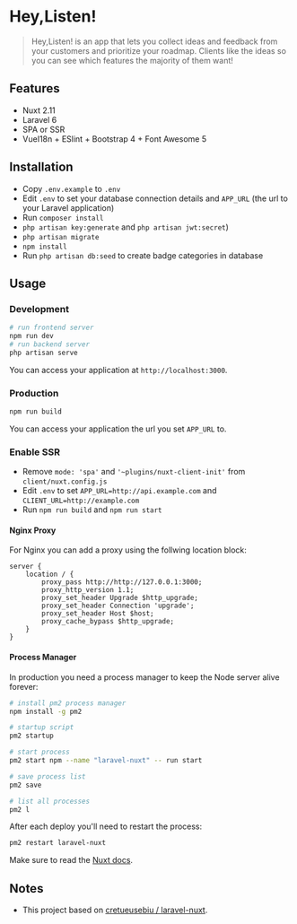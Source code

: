 # Hey,Listen!

> Hey,Listen! is an app that lets you collect ideas and feedback from your customers and prioritize your roadmap. Clients like the ideas so you can see which features the majority of them want!


## Features

- Nuxt 2.11
- Laravel 6
- SPA or SSR
- VueI18n + ESlint + Bootstrap 4 + Font Awesome 5

## Installation
- Copy `.env.example` to `.env`
- Edit `.env` to set your database connection details and `APP_URL` (the url to your Laravel application)
- Run `composer install`
- `php artisan key:generate` and `php artisan jwt:secret`)
- `php artisan migrate`
- `npm install`
- Run `php artisan db:seed` to create badge categories in database

## Usage

### Development

```bash
# run frontend server
npm run dev
# run backend server
php artisan serve
```

You can access your application at `http://localhost:3000`.

### Production

```bash
npm run build
```

You can access your application the url you set `APP_URL` to.

### Enable SSR

- Remove `mode: 'spa'` and `'~plugins/nuxt-client-init'` from `client/nuxt.config.js`
- Edit `.env` to set `APP_URL=http://api.example.com` and `CLIENT_URL=http://example.com`
- Run `npm run build` and `npm run start`

#### Nginx Proxy

For Nginx you can add a proxy using the follwing location block:

```
server {
    location / {
        proxy_pass http://http://127.0.0.1:3000;
        proxy_http_version 1.1;
        proxy_set_header Upgrade $http_upgrade;
        proxy_set_header Connection 'upgrade';
        proxy_set_header Host $host;
        proxy_cache_bypass $http_upgrade;
    }
}
```

#### Process Manager

In production you need a process manager to keep the Node server alive forever:

```bash
# install pm2 process manager
npm install -g pm2

# startup script
pm2 startup

# start process
pm2 start npm --name "laravel-nuxt" -- run start

# save process list
pm2 save

# list all processes
pm2 l
```

After each deploy you'll need to restart the process:

```bash
pm2 restart laravel-nuxt
```

Make sure to read the [Nuxt docs](https://nuxtjs.org/).

## Notes

- This project based on [cretueusebiu / laravel-nuxt](https://github.com/cretueusebiu/laravel-nuxt).